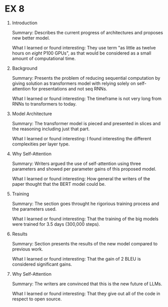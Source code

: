 # EX 8

1) Introduction

    Summary: Describes the current progress of architectures and proposes new better model.

    What I learned or found interesting: They use term "as little as twelve hours on _eight_ P100 GPUs", as that would be considered as a small amount of computational time.

2) Background

    Summary: Presents the problem of reducing sequential computation by giving solution as transformers model with relying solely on self-attention for presentations and not seq RNNs.

    What I learned or found interesting: The timeframe is not very long from RNNs to transformers to today.

3) Model Architecture

    Summary: The transformer model is pieced and presented in slices and the reasoning including just that part.

    What I learned or found interesting: I found interesting the different complexities per layer type.

4) Why Self-Attention

    Summary: Writers argued the use of self-attention using three parameters and showed per parameter gains of this proposed model.

    What I learned or found interesting: How general the writers of the paper thought that the BERT model could be.

5) Training

    Summary: The section goes throught he rigorious training process and the parameters used.

    What I learned or found interesting: That the training of the big models were trained for 3.5 days (300,000 steps).

6) Results

    Summary: Section presents the results of the new model compared to previous work.

    What I learned or found interesting: That the gain of 2 BLEU is considered significant gains.

7) Why Self-Attention

    Summary: The writers are convinced that this is the new future of LLMs.

    What I learned or found interesting: That they give out all of the code in respect to open source.
